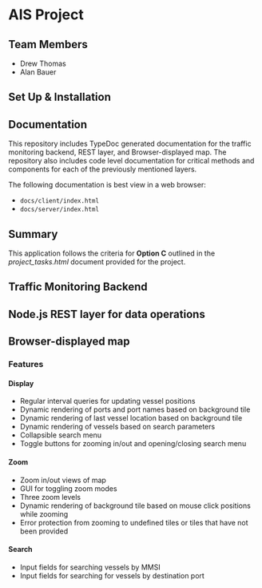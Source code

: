 # AIS Project

## Team Members
- Drew Thomas
- Alan Bauer

## Set Up & Installation

## Documentation

This repository includes TypeDoc generated documentation for the traffic monitoring backend, REST layer, 
and Browser-displayed map. The repository also includes code level documentation for critical methods and components
for each of the previously mentioned layers.

The following documentation is best view in a web browser:
- `docs/client/index.html`
- `docs/server/index.html`

## Summary
This application follows the criteria for **Option C** outlined in the *project_tasks.html* document provided for the
project.

## Traffic Monitoring Backend

## Node.js REST layer for data operations

## Browser-displayed map

### Features

#### Display
- Regular interval queries for updating vessel positions
- Dynamic rendering of ports and port names based on background tile
- Dynamic rendering of last vessel location based on background tile
- Dynamic rendering of vessels based on search parameters
- Collapsible search menu
- Toggle buttons for zooming in/out and opening/closing search menu

#### Zoom
- Zoom in/out views of map
- GUI for toggling zoom modes
- Three zoom levels
- Dynamic rendering of background tile based on mouse click positions while zooming
- Error protection from zooming to undefined tiles or tiles that have not been provided

#### Search
- Input fields for searching vessels by MMSI
- Input fields for searching for vessels by destination port
